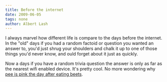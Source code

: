 ```yaml
---
title: Before the internet 
date: 2009-06-05
tags: none
author: Albert Lash
---
```

I always marvel how different life is compare to the days before the internet. In the "old" days if you had a random factoid or question you wanted an answer to, you'd just shrug your shoulders and chalk it up to one of those things you'd never know, and ould forget about it just as quickly.

Now a days if you have a random trivia question the answer is only as far as the nearest wifi enabled device. It's pretty cool. No more wondering why <a href="http://www.my-health-kick.com/web/2009/06/beets.html" target="_blank">pee is pink the day after eating beets</a>.

